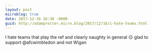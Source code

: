 ```yaml
---
layout: post
microblog: true
date: 2017-12-16 16:38 -0000
guid: http://adamprocter.micro.blog/2017/12/16/i-hate-teams.html
---
```

I hate teams that play the ref and clearly naughty in general ☹️ glad to support @afcwimbledon and not Wigan 
